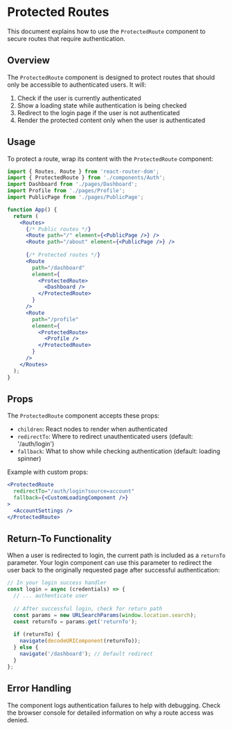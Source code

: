 # Protected Routes

This document explains how to use the `ProtectedRoute` component to secure routes that require authentication.

## Overview

The `ProtectedRoute` component is designed to protect routes that should only be accessible to authenticated users. It will:

1. Check if the user is currently authenticated
2. Show a loading state while authentication is being checked
3. Redirect to the login page if the user is not authenticated
4. Render the protected content only when the user is authenticated

## Usage

To protect a route, wrap its content with the `ProtectedRoute` component:

```jsx
import { Routes, Route } from 'react-router-dom';
import { ProtectedRoute } from './components/Auth';
import Dashboard from './pages/Dashboard';
import Profile from './pages/Profile';
import PublicPage from './pages/PublicPage';

function App() {
  return (
    <Routes>
      {/* Public routes */}
      <Route path="/" element={<PublicPage />} />
      <Route path="/about" element={<PublicPage />} />
      
      {/* Protected routes */}
      <Route 
        path="/dashboard" 
        element={
          <ProtectedRoute>
            <Dashboard />
          </ProtectedRoute>
        } 
      />
      <Route 
        path="/profile" 
        element={
          <ProtectedRoute>
            <Profile />
          </ProtectedRoute>
        } 
      />
    </Routes>
  );
}
```

## Props

The `ProtectedRoute` component accepts these props:

- `children`: React nodes to render when authenticated
- `redirectTo`: Where to redirect unauthenticated users (default: '/auth/login')
- `fallback`: What to show while checking authentication (default: loading spinner)

Example with custom props:

```jsx
<ProtectedRoute 
  redirectTo="/auth/login?source=account"
  fallback={<CustomLoadingComponent />}
>
  <AccountSettings />
</ProtectedRoute>
```

## Return-To Functionality

When a user is redirected to login, the current path is included as a `returnTo` parameter. Your login component can use this parameter to redirect the user back to the originally requested page after successful authentication:

```jsx
// In your login success handler
const login = async (credentials) => {
  // ... authenticate user
  
  // After successful login, check for return path
  const params = new URLSearchParams(window.location.search);
  const returnTo = params.get('returnTo');
  
  if (returnTo) {
    navigate(decodeURIComponent(returnTo));
  } else {
    navigate('/dashboard'); // Default redirect
  }
};
```

## Error Handling

The component logs authentication failures to help with debugging. Check the browser console for detailed information on why a route access was denied. 